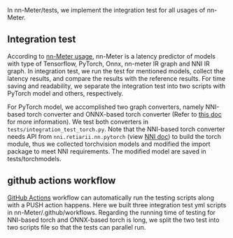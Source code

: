 In nn-Meter/tests, we implement the integration test for all usages of nn-Meter. 

## Integration test

According to [nn-Meter usage](../docs/predictor/usage.md), nn-Meter is a latency predictor of models with type of Tensorflow, PyTorch, Onnx, nn-meter IR graph and NNI IR graph. In integration test, we run the test for mentioned models, collect the latency results, and compare the results with the reference results. For time saving and readability, we separate the integration test into two scripts with PyTorch model and others, respectively. 

For PyTorch model, we accomplished two graph converters, namely NNI-based torch converter and ONNX-based torch converter (Refer to [this doc](../docs/predictor/usage.md#torch-model-converters) for more information). We test both converters in `tests/integration_test_torch.py`. Note that the NNI-based torch converter needs API from `nni.retiarii.nn.pytorch` (view [NNI doc](https://nni.readthedocs.io/en/stable/NAS/QuickStart.html#define-base-model)) to build the torch module, thus we collected torchvision models and modified the import package to meet NNI requirements. The modified model are saved in tests/torchmodels.


## github actions workflow

[GitHub Actions](https://docs.github.com/en/actions) workflow can automatically run the testing scripts along with a  PUSH action happens. Here we built three integration test yml scripts in nn-Meter/.github/workflows. Regarding the running time of testing for NNI-based torch and ONNX-based torch is long, we split the two test into two scripts file so that the tests can parallel run.